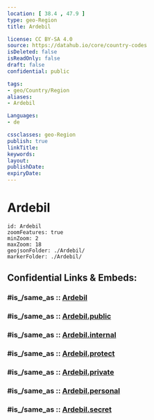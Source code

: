 ```yaml
---
location: [ 38.4 , 47.9 ] 
type: geo-Region
title: Ardebil

license: CC BY-SA 4.0
source: https://datahub.io/core/country-codes
isDeleted: false
isReadOnly: false
draft: false
confidential: public

tags:
- geo/Country/Region
aliases:
- Ardebil

Languages:
- de

cssclasses: geo-Region
publish: true
linkTitle: 
keywords: 
layout: 
publishDate: 
expiryDate: 
---
```


# Ardebil

```leaflet
id: Ardebil
zoomFeatures: true 
minZoom: 2 
maxZoom: 18
geojsonFolder: ./Ardebil/
markerFolder: ./Ardebil/
```


## Confidential Links & Embeds: 

### #is_/same_as :: [Ardebil](/_Standards/Earth/Continent/Asia/Asia~West/Iran/provinces~Iran/Ardebil.md) 

### #is_/same_as :: [Ardebil.public](/_public/Earth/Continent/Asia/Asia~West/Iran/provinces~Iran/Ardebil.public.md) 

### #is_/same_as :: [Ardebil.internal](/_internal/Earth/Continent/Asia/Asia~West/Iran/provinces~Iran/Ardebil.internal.md) 

### #is_/same_as :: [Ardebil.protect](/_protect/Earth/Continent/Asia/Asia~West/Iran/provinces~Iran/Ardebil.protect.md) 

### #is_/same_as :: [Ardebil.private](/_private/Earth/Continent/Asia/Asia~West/Iran/provinces~Iran/Ardebil.private.md) 

### #is_/same_as :: [Ardebil.personal](/_personal/Earth/Continent/Asia/Asia~West/Iran/provinces~Iran/Ardebil.personal.md) 

### #is_/same_as :: [Ardebil.secret](/_secret/Earth/Continent/Asia/Asia~West/Iran/provinces~Iran/Ardebil.secret.md)

